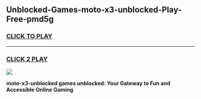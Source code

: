 
## Unblocked-Games-moto-x3-unblocked-Play-Free-pmd5g
<h3>
<a href="https://premium76.site?title=moto-x3-unblocked&ref=12A">CLICK TO PLAY</a></h3>
<hr>

<h3>
<a href="https://premium76.site?title=moto-x3-unblocked&ref=12A">CLICK 2 PLAY</a>
  
</h3>

<a href="https://premium76.site?title=moto-x3-unblocked&ref=12A"><img src="https://clearcache.store/games.png"></a>


**moto-x3-unblocked games unblocked: Your Gateway to Fun and Accessible Online Gaming**
